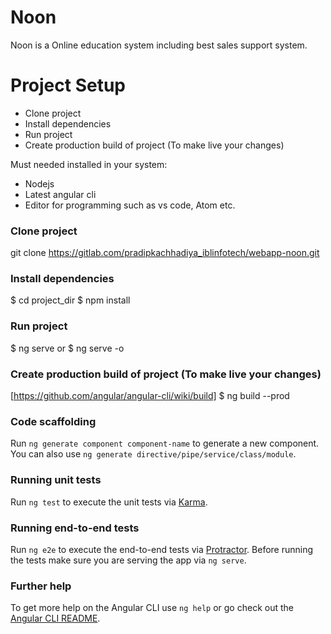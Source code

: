 # Noon

Noon is a Online education system including best sales support system.

# Project Setup
- Clone project
- Install dependencies
- Run project
- Create production build of project (To make live your changes)


Must needed installed in your system:
- Nodejs
- Latest angular cli
- Editor for programming such as vs code, Atom etc.

### Clone project

git clone https://gitlab.com/pradipkachhadiya_iblinfotech/webapp-noon.git

### Install dependencies

$ cd project_dir
$ npm install

### Run project

$ ng serve 
or
$ ng serve -o

### Create production build of project (To make live your changes)

[https://github.com/angular/angular-cli/wiki/build]
$ ng build --prod

### Code scaffolding

Run `ng generate component component-name` to generate a new component. You can also use `ng generate directive/pipe/service/class/module`.

### Running unit tests

Run `ng test` to execute the unit tests via [Karma](https://karma-runner.github.io).

### Running end-to-end tests

Run `ng e2e` to execute the end-to-end tests via [Protractor](http://www.protractortest.org/).
Before running the tests make sure you are serving the app via `ng serve`.

### Further help

To get more help on the Angular CLI use `ng help` or go check out the [Angular CLI README](https://github.com/angular/angular-cli/blob/master/README.md).
